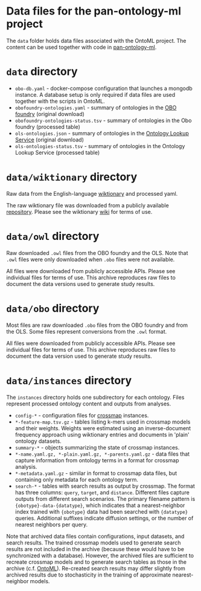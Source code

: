 # Data files for the pan-ontology-ml project

The `data` folder holds data files associated with the OntoML project. 
The content can be used together with code in 
[pan-ontology-ml](www.github.com/tkonopka/pan-ontology-ml).


# `data` directory

 - `obo-db.yaml` - docker-compose configuration that launches a mongodb 
 instance. A database setup is only required if data files are used together 
 with the scripts in OntoML.
 - `obofoundry-ontologies.yaml` - summary of ontologies in the 
 [OBO foundry](www.obofoundry.org) (original download)
 - `obofoundry-ontologies-status.tsv` - summary of ontologies in the Obo 
  foundry (processed table)
 - `ols-ontologies.json` - summary of ontologies in the 
 [Ontology Lookup Service](https://www.ebi.ac.uk/ols/index) (original download)
 - `ols-ontologies-status.tsv` - summary of ontologies in the Ontology Lookup 
 Service (processed table)
 

# `data/wiktionary` directory

Raw data from the English-language [wiktionary](www.wiktionary.org) and 
processed yaml.

The raw wiktionary file was downloaded from a publicly available 
[repository](https://dumps.wikimedia.org/). Please see the wiktionary 
[wiki](https://en.wiktionary.org/wiki/Help:FAQ#Downloading_Wiktionary) for 
terms of use.


# `data/owl` directory

Raw downloaded `.owl` files from the OBO foundry and the OLS. Note that `.owl` 
files were only downloaded when `.obo` files were not available.

All files were downloaded from publicly accessible APIs. Please see individual 
files for terms of use. This archive reproduces raw files to document the
data versions used to generate study results.


# `data/obo` directory

Most files are raw downloaded `.obo` files from the OBO foundry and from the 
OLS. Some files represent conversions from the `.owl` format.

All files were downloaded from publicly accessible APIs. Please see individual
files for terms of use. This archive reproduces raw files to document the data
version used to generate study results.


# `data/instances` directory

The `instances` directory holds one subdirectory for each ontology. Files 
represent processed ontology content and outputs from analyses.

 - `config-*` - configuration files for 
 [crossmap](www.github.com/tkonopka/crossmap) instances.
 - `*-feature-map.tsv.gz` - tables listing k-mers used in crossmap models
 and their weights. Weights were estimated using an inverse-document frequency
 approach using wiktionary entries and documents in 'plain' ontology datasets.
 - `summary-*` - objects summarizing the state of crossmap instances.
 - `*-name.yaml.gz, *-plain.yaml.gz, *-parents.yaml.gz` - data files that
 capture information from ontology terms in a format for crossmap analysis.
 - `*-metadata.yaml.gz` - similar in format to crossmap data files, but 
 containing only metadata for each ontology term.
 - `search-*` - tables with search results as output by crossmap. The format 
 has three columns: `query`, `target`, and `distance`. Different files capture 
 outputs from different search scenarios. The primary filename pattern is 
 `{obotype}-data-{datatype}`, which indicates that a nearest-neighbor index
 trained with `{obotype}` data had been searched with `{datatype}` queries. 
 Additional suffixes indicate diffusion settings, or the number of nearest 
 neighbors per query.
 
Note that archived data files contain configurations, input datasets, and search
results. The trained crossmap models used to generate search results are not 
included in the archive (because these would have to be synchronized with a 
database). However, the archived files are sufficient to recreate crossmap 
models and to generate search tables as those in the archive (c.f. 
[OntoML](www.github.com/tkonopka/OntoML)). Re-created search results may differ
slightly from archived results due to stochasticity in the training of 
approximate nearest-neighbor models.

